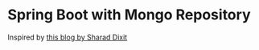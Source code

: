# Spring Boot with Mongo Repository

Inspired by [this blog by Sharad Dixit](https://www.appsdeveloperblog.com/deploying-spring-boot-mongodb-application-with-docker/)
